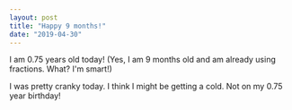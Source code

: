 ```yaml
---
layout: post
title: "Happy 9 months!"
date: "2019-04-30"
---
```


I am 0.75 years old today! (Yes, I am 9 months old and am already using fractions. What? I'm smart!)

I was pretty cranky today. I think I might be getting a cold. Not on my 0.75 year birthday!
